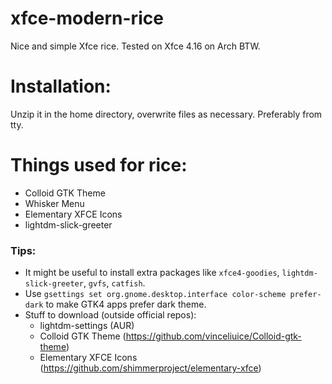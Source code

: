 # xfce-modern-rice
Nice and simple Xfce rice.
Tested on Xfce 4.16 on Arch BTW.

# Installation:
Unzip it in the home directory, overwrite files as necessary. Preferably from tty.

# Things used for rice:
- Colloid GTK Theme
- Whisker Menu
- Elementary XFCE Icons
- lightdm-slick-greeter

### Tips:
- It might be useful to install extra packages like `xfce4-goodies`, `lightdm-slick-greeter`, `gvfs`, `catfish`.
- Use `gsettings set org.gnome.desktop.interface color-scheme prefer-dark` to make GTK4 apps prefer dark theme.
- Stuff to download (outside official repos):
    - lightdm-settings (AUR)
    - Colloid GTK Theme (https://github.com/vinceliuice/Colloid-gtk-theme)
    - Elementary XFCE Icons (https://github.com/shimmerproject/elementary-xfce)
